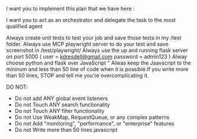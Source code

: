 I want you to implement this plan that we have here : 

I want you to act as an orchestrator and delegate the task to 
the most qualified agent

Always create unit tests to test your job and save those tests in my /test folder.
Always use MCP playwright server to do your test and save screenshot in /test/playwright/ 
Always use the up and running flask server on port 5000 ( user = kdresdell@gmail.com  password = admin123 )
Alway choose python and flask over JavaScript "
Alwas keep the Jaavscript to the mininum and less than 50 line of code when it is 
possible.If you write more than 50 lines, STOP and tell me you're overcomplicating it.

DO NOT:
 - Do not add ANY global event listeners
 - Do not Touch ANY search functionality
 - Do not Touch ANY filter functionality  
 - Do not Use WeakMap, RequestQueue, or any complex patterns
 - Do not Add "monitoring", "performance", or "enterprise" features
 - Do not Write more than 50 lines javascript

